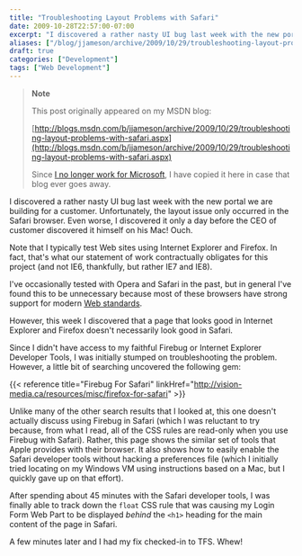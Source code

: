 ```yaml
---
title: "Troubleshooting Layout Problems with Safari"
date: 2009-10-28T22:57:00-07:00
excerpt: "I discovered a rather nasty UI bug last week with the new portal we are building for a customer. Unfortunately, the layout issue only occurred in the Safari browser. Even worse, I discovered it only a day before the CEO of customer discovered it himself..."
aliases: ["/blog/jjameson/archive/2009/10/29/troubleshooting-layout-problems-with-safari.aspx"]
draft: true
categories: ["Development"]
tags: ["Web Development"]
---
```


> **Note**
>
> This post originally appeared on my MSDN blog:
>
> [http://blogs.msdn.com/b/jjameson/archive/2009/10/29/troubleshooting-layout-problems-with-safari.aspx](http://blogs.msdn.com/b/jjameson/archive/2009/10/29/troubleshooting-layout-problems-with-safari.aspx)
>
> Since [I no longer work for Microsoft](/blog/jjameson/2011/09/02/last-day-with-microsoft), I have copied it here in case that blog ever goes away.

I discovered a rather nasty UI bug last week with the new portal we are building for a customer. Unfortunately, the layout issue only occurred in the Safari browser. Even worse, I discovered it only a day before the CEO of customer discovered it himself on his Mac! Ouch.

Note that I typically test Web sites using Internet Explorer and Firefox. In fact, that's what our statement of work contractually obligates for this project (and not IE6, thankfully, but rather IE7 and IE8).

I've occasionally tested with Opera and Safari in the past, but in general I've found this to be unnecessary because most of these browsers have strong support for modern [Web standards](http://en.wikipedia.org/wiki/Web_standards).

However, this week I discovered that a page that looks good in Internet Explorer and Firefox doesn't necessarily look good in Safari.

Since I didn't have access to my faithful Firebug or Internet Explorer Developer Tools, I was initially stumped on troubleshooting the problem. However, a little bit of searching uncovered the following gem:

{{< reference title="Firebug For Safari" linkHref="http://vision-media.ca/resources/misc/firefox-for-safari" >}}

Unlike many of the other search results that I looked at, this one doesn't actually discuss using Firebug in Safari (which I was reluctant to try because, from what I read, all of the CSS rules are read-only when you use Firebug with Safari). Rather, this page shows the similar set of tools that Apple provides with their browser. It also shows how to easily enable the Safari developer tools without hacking a preferences file (which I initially tried locating on my Windows VM using instructions based on a Mac, but I quickly gave up on that effort).

After spending about 45 minutes with the Safari developer tools, I was finally able to track down the `float` CSS rule that was causing my Login Form Web Part to be displayed *behind* the `<h1>` heading for the main content of the page in Safari.

A few minutes later and I had my fix checked-in to TFS. Whew!

